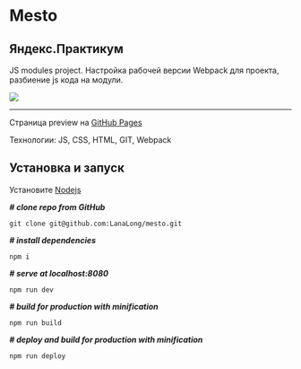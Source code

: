 Mesto
===
Яндекс.Практикум
---
JS modules project.
Настройка рабочей версии Webpack для проекта, разбиение js кода на модули. 

[![](https://img.shields.io/badge/version-1.0.7-green)](https://img.shields.io/badge/version-1.0.6-green)
***
Страница preview на [GitHub Pages](https://lanalong.github.io/mesto/)

Технологии: JS, CSS, HTML, GIT, Webpack

Установка и запуск
---
Установите [Nodejs](https://nodejs.org/en/)

***# clone repo from GitHub***

`git clone git@github.com:LanaLong/mesto.git`

***# install dependencies***

`npm i`

***# serve at localhost:8080***

`npm run dev`

***# build for production with minification***

`npm run build`

***# deploy and build for production with minification***

`npm run deploy`